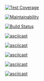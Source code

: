 [![Test Coverage](https://api.codeclimate.com/v1/badges/c558405393b73c785b29/test_coverage)](https://codeclimate.com/github/ShafigullinIK/python-project-lvl2/test_coverage)

[![Maintainability](https://api.codeclimate.com/v1/badges/c558405393b73c785b29/maintainability)](https://codeclimate.com/github/ShafigullinIK/python-project-lvl2/maintainability)

[![Build Status](https://travis-ci.org/ShafigullinIK/python-project-lvl2.svg?branch=master)](https://travis-ci.org/ShafigullinIK/python-project-lvl2)

[![asciicast](https://asciinema.org/a/PhbK5tosNq0CQOWk2ld4E3IEv.svg)](https://asciinema.org/a/PhbK5tosNq0CQOWk2ld4E3IEv)

[![asciicast](https://asciinema.org/a/nJHvmQeLftkAQZCHanE6nD782.svg)](https://asciinema.org/a/nJHvmQeLftkAQZCHanE6nD782)

[![asciicast](https://asciinema.org/a/9coPavspIIPwCJDocsuyJeEeu.svg)](https://asciinema.org/a/9coPavspIIPwCJDocsuyJeEeu)

[![asciicast](https://asciinema.org/a/ZO3kSA7ZKkqAvYokI5Oe0fVr2.svg)](https://asciinema.org/a/ZO3kSA7ZKkqAvYokI5Oe0fVr2)

[![asciicast](https://asciinema.org/a/jF7ky23RSdqdZzcVvUgd2FKC7.svg)](https://asciinema.org/a/jF7ky23RSdqdZzcVvUgd2FKC7)